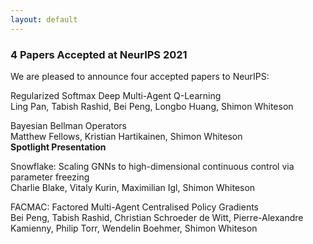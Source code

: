 ```yaml
---
layout: default
---
```


### 4 Papers Accepted at NeurIPS 2021
We are pleased to announce four accepted papers to NeurIPS:

Regularized Softmax Deep Multi-Agent Q-Learning  
Ling Pan, Tabish Rashid, Bei Peng, Longbo Huang, Shimon Whiteson

Bayesian Bellman Operators  
Matthew Fellows, Kristian Hartikainen, Shimon Whiteson  
**Spotlight Presentation**

Snowflake: Scaling GNNs to high-dimensional continuous control via parameter freezing  
Charlie Blake, Vitaly Kurin, Maximilian Igl, Shimon Whiteson

FACMAC: Factored Multi-Agent Centralised Policy Gradients  
Bei Peng, Tabish Rashid, Christian Schroeder de Witt, Pierre-Alexandre Kamienny, Philip Torr, Wendelin Boehmer, Shimon Whiteson
